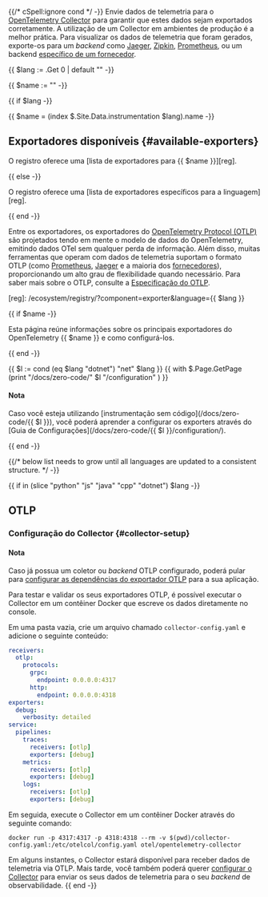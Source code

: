 {{/* cSpell:ignore cond */ -}} Envie dados de telemetria para o [OpenTelemetry Collector](/docs/collector/) para garantir que estes dados sejam exportados corretamente. A utilização de um Collector em ambientes de produção é a melhor prática. Para visualizar os dados de telemetria que foram gerados, exporte-os para um _backend_ como [Jaeger](https://jaegertracing.io/), [Zipkin](https://zipkin.io/),
[Prometheus](https://prometheus.io/), ou um backend 
[específico de um fornecedor](/ecosystem/vendors/).

{{ $lang := .Get 0 | default "" -}}

{{ $name := "" -}}

{{ if $lang -}}

{{ $name = (index $.Site.Data.instrumentation $lang).name -}}

## Exportadores disponíveis {#available-exporters}

O registro oferece uma [lista de exportadores para {{ $name }}][reg].

{{ else -}}

O registro oferece uma [lista de exportadores específicos para a linguagem][reg].

{{ end -}}

Entre os exportadores, os exportadores do [OpenTelemetry Protocol (OTLP)][OTLP] são projetados tendo em mente o modelo de dados do OpenTelemetry, emitindo dados OTel sem qualquer perda de informação. Além disso, muitas ferramentas que operam com dados de telemetria suportam o formato OTLP (como [Prometheus][Prometheus], [Jaeger][Jaeger] e a maioria dos [fornecedores][vendors]), proporcionando um alto grau de flexibilidade quando necessário. Para saber mais sobre o OTLP, consulte a [Especificação do OTLP][OTLP].

[Jaeger]: /blog/2022/jaeger-native-otlp/
[OTLP]: /docs/specs/otlp/
[Prometheus]:
  https://prometheus.io/docs/prometheus/latest/feature_flags/#otlp-receiver
[vendors]: /ecosystem/vendors/

[reg]: /ecosystem/registry/?component=exporter&language={{ $lang }}

{{ if $name -}}

Esta página reúne informações sobre os principais exportadores do OpenTelemetry {{ $name }} e como configurá-los.

{{ end -}}

{{ $l := cond (eq $lang "dotnet") "net" $lang }}
{{ with $.Page.GetPage (print "/docs/zero-code/" $l "/configuration" ) }}

<div class="alert alert-info" role="alert"><h4 class="alert-heading">Nota</h4>

Caso você esteja utilizando [instrumentação sem código](/docs/zero-code/{{ $l }}), você poderá aprender a configurar os exporters através do [Guia de Configurações](/docs/zero-code/{{ $l }}/configuration/).

</div>

{{ end -}}

{{/*
 below list needs to grow until all languages are updated to a consistent structure.
 */ -}}

{{ if in (slice "python" "js" "java" "cpp" "dotnet") $lang -}}

## OTLP

### Configuração do Collector {#collector-setup}

<div class="alert alert-info" role="alert"><h4 class="alert-heading">Nota</h4>

Caso já possua um coletor ou _backend_ OTLP configurado, poderá pular para [configurar as dependências do exportador OTLP](#otlp-dependencies) para a sua aplicação.

</div>

Para testar e validar os seus exportadores OTLP, é possível executar o Collector em um contêiner Docker que escreve os dados diretamente no console.

Em uma pasta vazia, crie um arquivo chamado `collector-config.yaml` e adicione o seguinte conteúdo:

```yaml
receivers:
  otlp:
    protocols:
      grpc:
        endpoint: 0.0.0.0:4317
      http:
        endpoint: 0.0.0.0:4318
exporters:
  debug:
    verbosity: detailed
service:
  pipelines:
    traces:
      receivers: [otlp]
      exporters: [debug]
    metrics:
      receivers: [otlp]
      exporters: [debug]
    logs:
      receivers: [otlp]
      exporters: [debug]
```

Em seguida, execute o Collector em um contêiner Docker através do seguinte comando:

```shell
docker run -p 4317:4317 -p 4318:4318 --rm -v $(pwd)/collector-config.yaml:/etc/otelcol/config.yaml otel/opentelemetry-collector
```

Em alguns instantes, o Collector estará disponível para receber dados de telemetria via OTLP. Mais tarde, você também poderá querer [configurar o Collector](/docs/collector/configuration) para enviar os seus dados de telemetria para o seu _backend_ de observabilidade.
{{ end -}}
